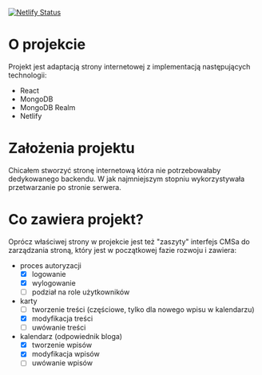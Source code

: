 [![Netlify Status](https://api.netlify.com/api/v1/badges/7f96c299-f07e-4785-b9c6-8c778097764d/deploy-status)](https://app.netlify.com/sites/archonadventures/deploys)

# O projekcie

Projekt jest adaptacją strony internetowej z implementacją następujących technologii:

- React
- MongoDB
- MongoDB Realm
- Netlify

# Założenia projektu

Chicałem stworzyć stronę internetową która nie potrzebowałaby dedykowanego backendu. W jak najmniejszym stopniu wykorzystywała przetwarzanie po stronie serwera.

# Co zawiera projekt?

Oprócz właściwej strony w projekcie jest też "zaszyty" interfejs CMSa do zarządzania stroną, który jest w początkowej fazie rozwoju i zawiera:

- proces autoryzacji
  - [x] logowanie
  - [x] wylogowanie
  - [ ] podział na role użytkowników
- karty
  - [ ] tworzenie treści (częściowe, tylko dla nowego wpisu w kalendarzu)
  * [x] modyfikacja treści
  * [ ] uwówanie treści
- kalendarz (odpowiednik bloga)
  - [x] tworzenie wpisów
  - [x] modyfikacja wpisów
  - [ ] uwówanie wpisów
